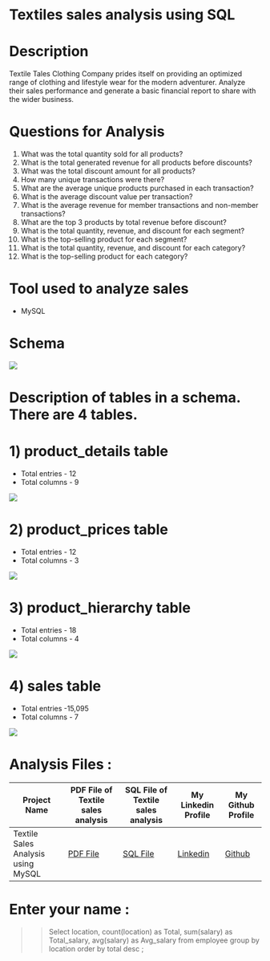 # Textiles sales analysis using SQL
# Description
Textile Tales Clothing Company prides itself on providing an optimized range of clothing and lifestyle wear for the modern adventurer. Analyze their sales performance and generate a basic financial report to share with the wider business.
# Questions for Analysis 
1) What was the total quantity sold for all products?
2) What is the total generated revenue for all products before discounts?
3) What was the total discount amount for all products?
4) How many unique transactions were there?
5) What are the average unique products purchased in each transaction?
6) What is the average discount value per transaction?
7) What is the average revenue for member transactions and non-member transactions?
8) What are the top 3 products by total revenue before discount?
9) What is the total quantity, revenue, and discount for each segment?
10) What is the top-selling product for each segment?
11) What is the total quantity, revenue, and discount for each category?
12) What is the top-selling product for each category?

# Tool used to analyze sales 
* MySQL
  
# Schema
<img src = "https://github.com/shubhammeshram01/Textiles-sales-analysis-using-MySQL/blob/main/Schema%20Textile.png">

# Description of tables in a schema. There are 4 tables.

# 1) product_details table

* Total entries - 12
* Total columns - 9


<img src = "https://github.com/shubhammeshram01/Textiles-sales-analysis-using-MySQL/blob/main/product%20details.png">
   


# 2) product_prices table

* Total entries - 12
* Total columns - 3


<img src = "https://github.com/shubhammeshram01/Textiles-sales-analysis-using-MySQL/blob/main/product_prices.png">


   
# 3) product_hierarchy table

* Total entries - 18
* Total columns - 4

  
<img src = "https://github.com/shubhammeshram01/Textiles-sales-analysis-using-MySQL/blob/main/product_hierarchy.png">


   
# 4) sales table

* Total entries -15,095
* Total columns - 7

  
<img src = "https://github.com/shubhammeshram01/Textiles-sales-analysis-using-MySQL/blob/main/sales.png">


# Analysis Files :

|Project Name| PDF File of Textile sales analysis | SQL File of Textile sales analysis | My Linkedin Profile | My Github Profile|
|-|-|-|-|-|
|Textile Sales Analysis using MySQL|[PDF File](https://github.com/shubhammeshram01/Textiles-sales-analysis-using-MySQL/blob/main/textile%20sales.pdf) | [SQL File](https://github.com/shubhammeshram01/Textiles-sales-analysis-using-MySQL/blob/main/textile%20sales.sql) | [Linkedin](https://www.linkedin.com/in/shubhammeshram01/) | [Github](https://github.com/shubhammeshram01)

# Enter your name :
>> Select location,
count(location) as Total,
sum(salary) as Total_salary,
avg(salary) as Avg_salary
from employee
group by location
order by total desc ;

